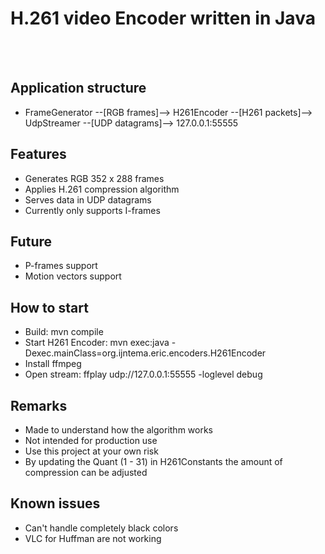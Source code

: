 # H.261 video Encoder written in Java
<br/>
<br/>

## Application structure
- FrameGenerator --[RGB frames]--> H261Encoder --[H261 packets]--> UdpStreamer --[UDP datagrams]--> 127.0.0.1:55555

## Features
- Generates RGB 352 x 288 frames
- Applies H.261 compression algorithm
- Serves data in UDP datagrams
- Currently only supports I-frames

## Future
- P-frames support
- Motion vectors support

## How to start
- Build: mvn compile
- Start H261 Encoder: mvn exec:java -Dexec.mainClass=org.ijntema.eric.encoders.H261Encoder
- Install ffmpeg
- Open stream: ffplay udp://127.0.0.1:55555 -loglevel debug 

## Remarks
- Made to understand how the algorithm works
- Not intended for production use
- Use this project at your own risk
- By updating the Quant (1 - 31) in H261Constants the amount of compression can be adjusted

## Known issues
- Can't handle completely black colors
- VLC for Huffman are not working

